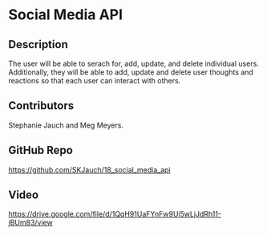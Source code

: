 # Social Media API

## Description

The user will be able to serach for, add, update, and delete individual users.  Additionally, they will be able to add, update and delete user thoughts and reactions so that each user can interact with others.

## Contributors

Stephanie Jauch and Meg Meyers.  

##  GitHub Repo

https://github.com/SKJauch/18_social_media_api

##  Video 
https://drive.google.com/file/d/1QqH91UaFYnFw9Ui5wLjJdRh11-jBUm83/view